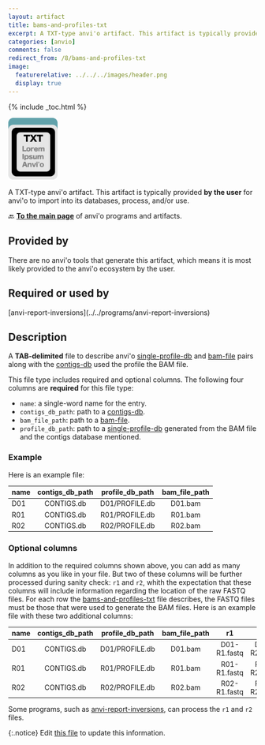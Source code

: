 ```yaml
---
layout: artifact
title: bams-and-profiles-txt
excerpt: A TXT-type anvi'o artifact. This artifact is typically provided by the user for anvi'o to import into its databases, process, and/or use.
categories: [anvio]
comments: false
redirect_from: /8/bams-and-profiles-txt
image:
  featurerelative: ../../../images/header.png
  display: true
---
```



{% include _toc.html %}


<img src="../../images/icons/TXT.png" alt="TXT" style="width:100px; border:none" />

A TXT-type anvi'o artifact. This artifact is typically provided **by the user** for anvi'o to import into its databases, process, and/or use.

🔙 **[To the main page](../../)** of anvi'o programs and artifacts.

## Provided by


There are no anvi'o tools that generate this artifact, which means it is most likely provided to the anvi'o ecosystem by the user.


## Required or used by


<p style="text-align: left" markdown="1"><span class="artifact-r">[anvi-report-inversions](../../programs/anvi-report-inversions)</span></p>


## Description

A **TAB-delimited** file to describe anvi'o <span class="artifact-n">[single-profile-db](/help/8/artifacts/single-profile-db)</span> and <span class="artifact-n">[bam-file](/help/8/artifacts/bam-file)</span> pairs along with the <span class="artifact-n">[contigs-db](/help/8/artifacts/contigs-db)</span> used the profile the BAM file.

This file type includes required and optional columns. The following four columns are **required** for this file type:

* `name`: a single-word name for the entry.
* `contigs_db_path`: path to a <span class="artifact-n">[contigs-db](/help/8/artifacts/contigs-db)</span>.
* `bam_file_path`: path to a <span class="artifact-n">[bam-file](/help/8/artifacts/bam-file)</span>.
* `profile_db_path`: path to a <span class="artifact-n">[single-profile-db](/help/8/artifacts/single-profile-db)</span> generated from the BAM file and the contigs database mentioned.

### Example

Here is an example file:

|name|contigs_db_path|profile_db_path|bam_file_path|
|:--|:--:|:--:|:--:|
|D01|CONTIGS.db|D01/PROFILE.db|D01.bam|
|R01|CONTIGS.db|R01/PROFILE.db|R01.bam|
|R02|CONTIGS.db|R02/PROFILE.db|R02.bam|

### Optional columns

In addition to the required columns shown above, you can add as many columns as you like in your file. But two of these columns will be further processed during sanity check: `r1` and `r2`, whith the expectation that these columns will include information regarding the location of the raw FASTQ files. For each row the <span class="artifact-n">[bams-and-profiles-txt](/help/8/artifacts/bams-and-profiles-txt)</span> file describes, the FASTQ files must be those that were used to generate the BAM files. Here is an example file with these two additional columns: 

|name|contigs_db_path|profile_db_path|bam_file_path|r1|r2|
|:--|:--:|:--:|:--:|:--:|:--:|
|D01|CONTIGS.db|D01/PROFILE.db|D01.bam|D01-R1.fastq|D01-R2.fastq|
|R01|CONTIGS.db|R01/PROFILE.db|R01.bam|R01-R1.fastq|R01-R2.fastq|
|R02|CONTIGS.db|R02/PROFILE.db|R02.bam|R02-R1.fastq|R02-R2.fastq|

Some programs, such as <span class="artifact-p">[anvi-report-inversions](/help/8/programs/anvi-report-inversions)</span>, can process the `r1` and `r2` files.


{:.notice}
Edit [this file](https://github.com/merenlab/anvio/tree/master/anvio/docs/artifacts/bams-and-profiles-txt.md) to update this information.

